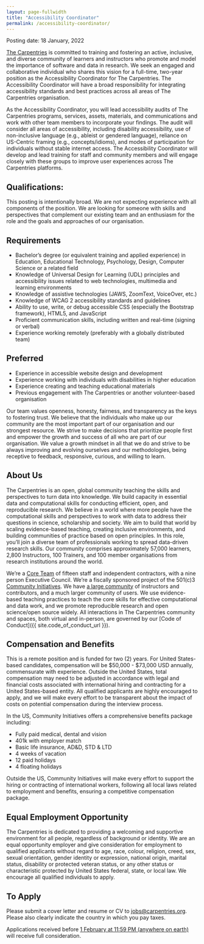 ```yaml
---
layout: page-fullwidth
title: "Accessibility Coordinator"
permalink: /accessibility-coordinator/
---
```


Posting date: 18 January, 2022

[The Carpentries](http://carpentries.org/) is committed to training and fostering an active, inclusive, and diverse community of learners and instructors who promote and model the importance of software and data in research. We seek an engaged and collaborative individual who shares this vision for a full-time, two-year position as the Accessibility Coordinator for The Carpentries. The Accessibility Coordinator will have a broad responsibility for integrating accessibility standards and best practices across all areas of The Carpentries organisation.

As the Accessibility Coordinator, you will lead accessibility audits of The Carpentries programs, services, assets, materials, and communications and work with other team members to incorporate your findings. The audit will consider all areas of accessibility, including disability accessibility, use of non-inclusive language (e.g., ableist or gendered language), reliance on US-Centric framing (e.g., concepts/idioms), and modes of participation for individuals without stable internet access. The Accessibility Coordinator will develop and lead training for staff and community members and will engage closely with these groups to improve user experiences across The Carpentries platforms.

## Qualifications:
This posting is intentionally broad. We are not expecting experience with all components of the position. We are looking for someone with skills and perspectives that complement our existing team and an enthusiasm for the role and the goals and approaches of our organisation.

## Requirements
- Bachelor’s degree (or equivalent training and applied experience) in Education, Educational Technology, Psychology, Design, Computer Science or a related field
- Knowledge of Universal Design for Learning (UDL) principles and accessibility issues related to web technologies, multimedia and learning environments
- Knowledge of assistive technologies (JAWS, ZoomText, VoiceOver, etc.)
- Knowledge of WCAG 2 accessibility standards and guidelines
- Ability to use, write, or debug accessible CSS  (especially the Bootstrap framework), HTML5, and JavaScript
- Proficient communication skills, including written and real-time (signing or verbal)
- Experience working remotely (preferably with a globally distributed team)

## Preferred
- Experience in accessible website design and development
- Experience working with individuals with disabilities in higher education
- Experience creating and teaching educational materials
- Previous engagement with The Carpentries or another volunteer-based organisation

Our team values openness, honesty, fairness, and transparency as the keys to fostering trust. We believe that the individuals who make up our community are the most important part of our organisation and our strongest resource. We strive to make decisions that prioritize people first and empower the growth and success of all who are part of our organisation. We value a growth mindset in all that we do and strive to be always improving and evolving ourselves and our methodologies, being receptive to feedback, responsive, curious, and willing to learn.

## About Us

The Carpentries is an open, global community teaching the skills and perspectives to turn data into knowledge. We build capacity in essential data and computational skills for conducting efficient, open, and reproducible research. We believe in a world where more people have the computational skills and perspectives to work with data to address their questions in science, scholarship and society. We aim to build that world by scaling evidence-based teaching, creating inclusive environments, and building communities of practice based on open principles. In this role, you’ll join a diverse team of professionals working to spread data-driven research skills. Our community comprises approximately 57,000 learners, 2,800 Instructors, 100 Trainers, and 100 member organisations from research institutions around the world.

We’re a [Core Team](https://carpentries.org/team/) of fifteen staff and independent contractors, with a nine person Executive Council. We’re a fiscally sponsored project of the 501(c)3 [Community Initiatives](http://communityin.org/). We have [a large community](https://carpentries.org/instructors-map/) of instructors and contributors, and a much larger community of users. We use evidence-based teaching practices to teach the core skills for effective computational and data work, and we promote reproducible research and open science/open source widely. All interactions in The Carpentries community and spaces, both virtual and in-person, are governed by our [Code of Conduct]({{ site.code_of_conduct_url }}).

## Compensation and Benefits
This is a remote position and is funded for two (2) years. For United States-based candidates, compensation will be $50,000 - $73,000 USD annually, commensurate with experience. Outside the United States, total compensation may need to be adjusted in accordance with legal and financial costs associated with international hiring and contracting for a United States-based entity. All qualified applicants are highly encouraged to apply, and we will make every effort to be transparent about the impact of costs on potential compensation during the interview process.

In the US, Community Initiatives offers a comprehensive benefits package including:
- Fully paid medical, dental and vision
- 401k with employer match
- Basic life insurance, AD&D, STD & LTD
- 4 weeks of vacation
- 12 paid holidays
- 4 floating holidays

Outside the US, Community Initiatives will make every effort to support the hiring or contracting of international workers, following all local laws related to employment and benefits, ensuring a competitive compensation package.

## Equal Employment Opportunity
The Carpentries is dedicated to providing a welcoming and supportive environment for all people, regardless of background or identity. We are an equal opportunity employer and give consideration for employment to qualified applicants without regard to age, race, colour, religion, creed, sex, sexual orientation, gender identity or expression, national origin, marital status, disability or protected veteran status, or any other status or characteristic protected by United States federal, state, or local law. We encourage all qualified individuals to apply.

## To Apply
Please submit a cover letter and resume or CV to [jobs@carpentries.org](mailto:jobs@carpentries.org). Please also clearly indicate the country in which you pay taxes.

Applications received before [1 February at 11:59 PM (anywhere on earth)](https://www.timeanddate.com/worldclock/fixedtime.html?msg=Priority+consideration+deadline+%28Accessibility+Coordinator%29&iso=20220201T235959&p1=3399) will receive full consideration.
